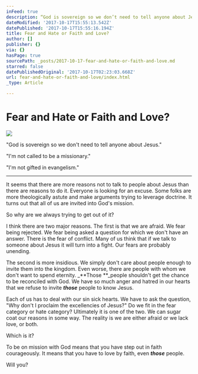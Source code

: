 ```yaml
---
inFeed: true
description: “God is sovereign so we don’t need to tell anyone about Jesus.”
dateModified: '2017-10-17T15:55:13.542Z'
datePublished: '2017-10-17T15:55:16.194Z'
title: Fear and Hate or Faith and Love?
author: []
publisher: {}
via: {}
hasPage: true
sourcePath: _posts/2017-10-17-fear-and-hate-or-faith-and-love.md
starred: false
datePublishedOriginal: '2017-10-17T02:23:03.668Z'
url: fear-and-hate-or-faith-and-love/index.html
_type: Article

---
```

# Fear and Hate or Faith and Love?
![](https://the-grid-user-content.s3-us-west-2.amazonaws.com/b055ffd1-7841-48dd-a5bb-e2d8ca51e6fa.jpg)

"God is sovereign so we don't need to tell anyone about Jesus."

"I'm not called to be a missionary."

"I'm not gifted in evangelism."

---

It seems that there are more reasons not to talk to people about Jesus than there are reasons to do it. Everyone is looking for an excuse. Some folks are more theologically astute and make arguments trying to leverage doctrine. It turns out that all of us are invited into God's mission.

So why are we always trying to get out of it?

I think there are two major reasons. The first is that we are afraid. We fear being rejected. We fear being asked a question for which we don't have an answer. There is the fear of conflict. Many of us think that if we talk to someone about Jesus it will turn into a fight. Our fears are probably unending.

The second is more insidious. We simply don't care about people enough to invite them into the kingdom. Even worse, there are people with whom we don't want to spend eternity. _**Those **_people shouldn't get the chance to be reconciled with God. We have so much anger and hatred in our hearts that we refuse to invite _**those**_ people to know Jesus.

Each of us has to deal with our sin sick hearts. We have to ask the question, "Why don't I proclaim the excellencies of Jesus?" Do we fit in the fear category or hate category? Ultimately it is one of the two. We can sugar coat our reasons in some way. The reality is we are either afraid or we lack love, or both.

Which is it?

To be on mission with God means that you have step out in faith courageously. It means that you have to love by faith, even _**those**_ people.

Will you?